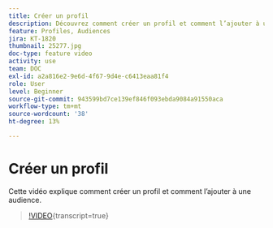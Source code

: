 ```yaml
---
title: Créer un profil
description: Découvrez comment créer un profil et comment l’ajouter à une audience.
feature: Profiles, Audiences
jira: KT-1820
thumbnail: 25277.jpg
doc-type: feature video
activity: use
team: DOC
exl-id: a2a816e2-9e6d-4f67-9d4e-c6413eaa81f4
role: User
level: Beginner
source-git-commit: 943599bd7ce139ef846f093ebda9084a91550aca
workflow-type: tm+mt
source-wordcount: '38'
ht-degree: 13%

---
```


# Créer un profil

Cette vidéo explique comment créer un profil et comment l’ajouter à une audience.

>[!VIDEO](https://video.tv.adobe.com/v/25277/?learn=on){transcript=true}
